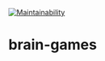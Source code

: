 [![Maintainability](https://api.codeclimate.com/v1/badges/bc521ce446ab4fa8e465/maintainability)](https://codeclimate.com/github/kozlovjr/brain-games/maintainability)

# brain-games